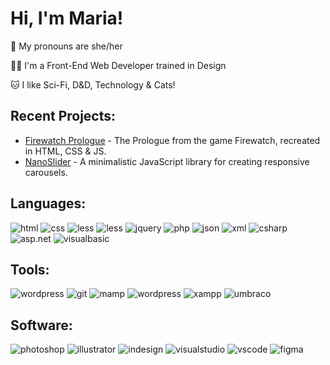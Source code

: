 # Hi, I'm Maria!
<p>👋 My pronouns are she/her</p>
<p>👩‍💻 I'm a Front-End Web Developer trained in Design</p>
<p>🐱 I like Sci-Fi, D&D, Technology & Cats!</p>

## Recent Projects:
- [Firewatch Prologue](https://codepen.io/mariawarnes/pen/KKxQLer) - The Prologue from the game Firewatch, recreated in HTML, CSS & JS.
- [NanoSlider](https://github.com/mariawarnes/NanoSlider) - A minimalistic JavaScript library for creating responsive carousels.

## Languages:
![html](https://img.shields.io/static/v1?logo=html5&label=&message=HTML&color=36465D&logoColor=AAA&style=flat-square&link=)
![css](https://img.shields.io/static/v1?logo=css3&label=&message=CSS&color=36465D&logoColor=AAA&style=flat-square&link=)
![less](https://img.shields.io/static/v1?logo=less&label=&message=LESS&color=36465D&logoColor=AAA&style=flat-square&link=)
![less](https://img.shields.io/static/v1?logo=sass&label=&message=SCSS&color=36465D&logoColor=AAA&style=flat-square&link=)
![jquery](https://img.shields.io/static/v1?logo=jquery&label=&message=jQuery&color=36465D&logoColor=AAA&style=flat-square&link=)
![php](https://img.shields.io/static/v1?logo=php&label=&message=PHP&color=36465D&logoColor=AAA&style=flat-square&link=)
![json](https://img.shields.io/static/v1?logo=json&label=&message=JSON&color=36465D&logoColor=AAA&style=flat-square&link=)
![xml](https://img.shields.io/static/v1?logo=readme&label=&message=XML&color=36465D&logoColor=AAA&style=flat-square&link=)
![csharp](https://img.shields.io/static/v1?logo=csharp&label=&message=C%23&color=36465D&logoColor=AAA&style=flat-square&link=)
![asp.net](https://img.shields.io/static/v1?logo=dotnet&label=&message=ASP.Net&color=36465D&logoColor=AAA&style=flat-square&link=)
![visualbasic](https://img.shields.io/static/v1?logo=microsoft&label=&message=VB&color=36465D&logoColor=AAA&style=flat-square&link=)

## Tools:
![wordpress](https://img.shields.io/static/v1?logo=wordpress&label=&message=WordPress&color=36465D&logoColor=AAA&style=flat-square)
![git](https://img.shields.io/static/v1?logo=git&label=&message=Git&color=36465D&logoColor=AAA&style=flat-square)
![mamp](https://img.shields.io/static/v1?logo=mamp&label=&message=MAMP&color=36465D&logoColor=AAA&style=flat-square)
![wordpress](https://img.shields.io/static/v1?logo=wordpress&label=&message=WordPress&color=36465D&logoColor=AAA&style=flat-square)
![xampp](https://img.shields.io/static/v1?logo=xampp&label=&message=XAMPP&color=36465D&logoColor=AAA&style=flat-square)
![umbraco](https://img.shields.io/static/v1?logo=umbraco&label=&message=Umbraco&color=36465D&logoColor=AAA&style=flat-square)

## Software:
![photoshop](https://img.shields.io/static/v1?logo=adobe&label=&message=Photoshop&color=36465D&logoColor=AAA&style=flat-square)
![illustrator](https://img.shields.io/static/v1?logo=adobe&label=&message=Illustrator&color=36465D&logoColor=AAA&style=flat-square)
![indesign](https://img.shields.io/static/v1?logo=adobe&label=&message=InDesign&color=36465D&logoColor=AAA&style=flat-square)
![visualstudio](https://img.shields.io/static/v1?logo=visualstudio&label=&message=Visual%20Studio&color=36465D&logoColor=AAA&style=flat-square)
![vscode](https://img.shields.io/static/v1?logo=visualstudiocode&label=&message=VSCode&color=36465D&logoColor=AAA&style=flat-square)
![figma](https://img.shields.io/static/v1?logo=figma&label=&message=Figma&color=36465D&logoColor=AAA&style=flat-square)
